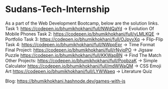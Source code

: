 # Sudans-Tech-Internship

As a part of the Web Development Bootcamp, below are the solution links.
Task 1: https://codepen.io/bhumikhokhani/full/NWdQaYd -> Evolution Of Mobile Phones
Task 2: https://codepen.io/bhumikhokhani/full/yLMLKQE -> Portfolio
Task 3: https://codepen.io/bhumikhokhani/full/OJpyvXq -> Flip-Flip
Task 4: https://codepen.io/bhumikhokhani/full/NWppEpr -> Time Format
Final Project:
https://codepen.io/bhumikhokhani/full/rNyjoPO -> Jigsaw Puzzle
https://codepen.io/bhumikhokhani/full/KKWapBN -> Find The Match
Other Projects:
https://codepen.io/bhumikhokhani/full/PopbzaK -> Simple Calculator
https://codepen.io/bhumikhokhani/full/mdWWaQM -> CSS Emoji Art
https://codepen.io/bhumikhokhani/full/LYWWaeq -> Literature Quiz

Blog: https://bhumikhokhani.hashnode.dev/games-with-js
